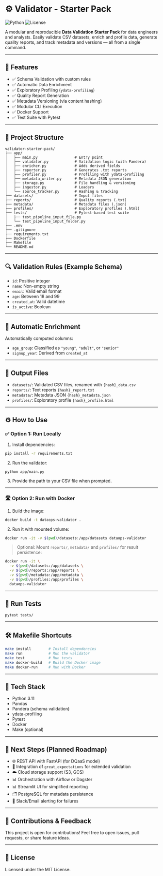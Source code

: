 # ⚙️ Validator - Starter Pack

![Python](https://img.shields.io/badge/python-3.11-blue)
![License](https://img.shields.io/badge/license-MIT-green)

A modular and reproducible **Data Validation Starter Pack** for data engineers and analysts.
Easily validate CSV datasets, enrich and profile data, generate quality reports, and track metadata and versions — all from a single command.

---

## 🚀 Features

* ✅ Schema Validation with custom rules
* ✅ Automatic Data Enrichment
* ✅ Exploratory Profiling (`ydata-profiling`)
* ✅ Quality Report Generation
* ✅ Metadata Versioning (via content hashing)
* ✅ Modular CLI Execution
* ✅ Docker Support
* ✅ Test Suite with Pytest

---

## 📁 Project Structure

```text
validator-starter-pack/
├── app/
│   ├── main.py                 # Entry point
│   ├── validator.py            # Validation logic (with Pandera)
│   ├── enricher.py             # Adds derived fields
│   ├── reporter.py             # Generates .txt reports
│   ├── profiler.py             # Profiling with ydata-profiling
│   ├── metadata_writer.py      # Metadata JSON generation
│   ├── storage.py              # File handling & versioning
│   ├── ingestor.py             # Loaders
│   └── source_tracker.py       # Hashing & tracking
├── datasets/                   # Input files
├── reports/                    # Quality reports (.txt)
├── metadata/                   # Metadata files (.json)
├── profiles/                   # Exploratory profiles (.html)
├── tests/                      # Pytest-based test suite
│   ├── test_pipeline_input_file.py
│   └── test_pipeline_input_folder.py
├── .env
├── .gitignore
├── requirements.txt
├── Dockerfile
├── Makefile
└── README.md
```

---

## 🔍 Validation Rules (Example Schema)

* `id`: Positive integer
* `name`: Non-empty string
* `email`: Valid email format
* `age`: Between 18 and 99
* `created_at`: Valid datetime
* `is_active`: Boolean

---

## 🧠 Automatic Enrichment

Automatically computed columns:

* `age_group`: Classified as `"young"`, `"adult"`, or `"senior"`
* `signup_year`: Derived from `created_at`

---

## 📄 Output Files

* `datasets/`: Validated CSV files, renamed with `{hash}_data.csv`
* `reports/`: Text reports `{hash}_report.txt`
* `metadata/`: Metadata JSON `{hash}_metadata.json`
* `profiles/`: Exploratory profile `{hash}_profile.html`

---

## ⚙️ How to Use

### ✅ Option 1: Run Locally

1. Install dependencies:

```bash
pip install -r requirements.txt
```

2. Run the validator:

```bash
python app/main.py
```

3. Provide the path to your CSV file when prompted.

---

### 🛣️ Option 2: Run with Docker

1. Build the image:

```bash
docker build -t dataops-validator .
```

2. Run it with mounted volume:

```bash
docker run -it -v $(pwd)/datasets:/app/datasets dataops-validator
```

> Optional: Mount `reports/`, `metadata/` and `profiles/` for result persistence:

```bash
docker run -it \
  -v $(pwd)/datasets:/app/datasets \
  -v $(pwd)/reports:/app/reports \
  -v $(pwd)/metadata:/app/metadata \
  -v $(pwd)/profiles:/app/profiles \
  dataops-validator
```

---

## 🤖 Run Tests

```bash
pytest tests/
```

---

## 🛠️ Makefile Shortcuts

```bash
make install        # Install dependencies
make run            # Run the validator
make test           # Run tests
make docker-build   # Build the Docker image
make docker-run     # Run with Docker
```

---

## 📌 Tech Stack

* Python 3.11
* Pandas
* Pandera (schema validation)
* ydata-profiling
* Pytest
* Docker
* Make (optional)

---

## 🔮 Next Steps (Planned Roadmap)

* 🌐 REST API with FastAPI (for DQaaS model)
* 🧪 Integration of `great_expectations` for extended validation
* ☁️ Cloud storage support (S3, GCS)
* 📊 Orchestration with Airflow or Dagster
* 📊 Streamlit UI for simplified reporting
* 🗂️ PostgreSQL for metadata persistence
* 🔔 Slack/Email alerting for failures

---

## 📣 Contributions & Feedback

This project is open for contributions! Feel free to open issues, pull requests, or share feature ideas.

---

## 📄 License

Licensed under the MIT License.
